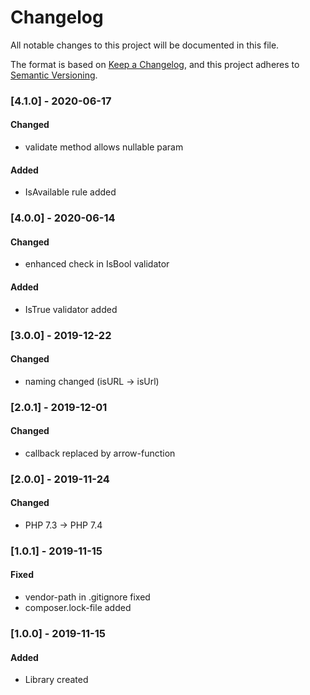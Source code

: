 # Changelog
All notable changes to this project will be documented in this file.

The format is based on [Keep a Changelog](https://keepachangelog.com/en/1.0.0/),
and this project adheres to [Semantic Versioning](https://semver.org/spec/v2.0.0.html).

### [4.1.0] - 2020-06-17
#### Changed
- validate method allows nullable param

#### Added
- IsAvailable rule added


### [4.0.0] - 2020-06-14
#### Changed
- enhanced check in IsBool validator

#### Added
- IsTrue validator added


### [3.0.0] - 2019-12-22
#### Changed
- naming changed (isURL -> isUrl)


### [2.0.1] - 2019-12-01
#### Changed
- callback replaced by arrow-function


### [2.0.0] - 2019-11-24
#### Changed
- PHP 7.3 -> PHP 7.4


### [1.0.1] - 2019-11-15
#### Fixed
- vendor-path in .gitignore fixed
- composer.lock-file added


### [1.0.0] - 2019-11-15
#### Added
- Library created